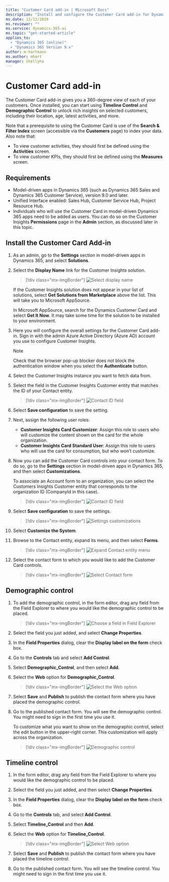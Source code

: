 ```yaml
---
title: "Customer Card add-in | Microsoft Docs"
description: "Install and configure the Customer Card add-in for Dynamics 365 Customer Insights."
ms.date: 12/12/2019
ms.reviewer: ""
ms.service: dynamics-365-ai
ms.topic: "get-started-article"
applies_to: 
  - "Dynamics 365 (online)"
  - "Dynamics 365 Version 9.x"
author: m-hartmann
ms.author: mhart
manager: shellyha
---
```


# Customer Card add-in

The Customer Card add-in gives you a 360-degree view of each of your customers. Once installed, you can start using  **Timeline Control** and **Demographic Control** to unlock rich insights on selected customers, including their location, age, latest activities, and more.

Note that a prerequisite to using the Customer Card is use of the **Search & Filter Index** screen (accessible via the **Customers** page) to index your data. Also note that:

- To view customer activities, they should first be defined using the **Activities** screen.
- To view customer KPIs, they should first be defined using the **Measures** screen.

## Requirements

- Model-driven apps in Dynamics 365 (such as Dynamics 365 Sales and Dynamics 365 Customer Service), version 9.0 and later.
- Unified Interface enabled: Sales Hub, Customer Service Hub, Project Resource Hub.
- Individuals who will use the Customer Card in model-driven Dynamics 365 apps need to be added as users. You can do so on the Customer Insights **Permissions** page in the **Admin** section, as discussed later in this topic.

## Install the Customer Card Add-in

1. As an admin, go to the **Settings** section in model-driven apps in Dynamics 365, and select **Solutions**.

2. Select the **Display Name** link for the Customer Insights solution.

   > [!div class="mx-imgBorder"]
   > ![Select display name](media/select-display-name.png "Select display name")

   If the Customer Insights solution does not appear in your list of solutions, select **Get Solutions from Marketplace** above the list. This will take you to Microsoft AppSource.

   In Microsoft AppSource, search for the Dynamics Customer Card and select **Get It Now**. It may take some time for the solution to be installed to your environment.

3. Here you will configure the overall settings for the Customer Card add-in. Sign in with the admin Azure Active Directory (Azure AD) account you use to configure Customer Insights.

   > [!NOTE]
   > Check that the browser pop-up blocker does not block the authentication window when you select the **Authenticate** button.

<!-- we need to check that we use the right UI text for "Authenticate"-->

4. Select the Customer Insights instance you want to fetch data from.

5. Select the field in the Customer Insights Customer entity that matches the ID of your Contact entity.

   > [!div class="mx-imgBorder"]
   > ![Contact ID field](media/contact-id-field.png "Contact ID field")

6. Select **Save configuration** to save the setting.

<!-- Is it sufficiently clear how to assign user roles? -->
7. Next, assign the following user roles:

   - **Customer Insights Card Customizer**: Assign this role to users who will customize the content shown on the card for the whole organization.
   - **Customer Insights Card Standard User**: Assign this role to users who will use the card for consumption, but who won’t customize.
  
8. Now you can add the Customer Card controls into your contact form. To do so, go to the **Settings** section in model-driven apps in Dynamics 365, and then select **Customizations**.
  
    To associate an Account form to an organization, you can select the Customers Insights Customer entity that corresponds to the organization ID (CompanyId in this case).
   > [!div class="mx-imgBorder"]
   > ![Contact ID field](media/customer-card-add-in-b2b.png "Account ID field")

9. Select **Save configuration** to save the settings.

   > [!div class="mx-imgBorder"]
   > ![Settings customizations](media/settings-customizations.png "Settings customizations")

10. Select **Customize the System**.

11. Browse to the Contact entity, expand its menu, and then select **Forms**.

    > [!div class="mx-imgBorder"]
    > ![Expand Contact entity menu](media/contact-entity-definition.png "Expand Contact entity menu")

12. Select the contact form to which you would like to add the Customer Card controls.

    > [!div class="mx-imgBorder"]
    > ![Select Contact form](media/contact-active-forms.png "Select Contact form")

## Demographic control

1. To add the demographic control, in the form editor, drag any field from the Field Explorer to where you would like the demographic control to be placed.

   > [!div class="mx-imgBorder"]
   > ![Choose a field in Field Explorer](media/contact-form-designer2.png "Choose a field in Field Explorer")

2. Select the field you just added, and select **Change Properties**.

3. In the **Field Properties** dialog, clear the **Display label on the form** check box.

4. Go to the **Controls** tab and select **Add Control**.

5. Select **Demographic_Control**, and then select **Add**.

6. Select the **Web** option for **Demographic_Control**.

   > [!div class="mx-imgBorder"]
   > ![Select the Web option](media/field-properties-add-control-demographic2.png "Select the Web options")

7. Select **Save** and **Publish** to publish the contact form where you have placed the demographic control.

8. Go to the published contact form. You will see the demographic control. You might need to sign in the first time you use it.

   To customize what you want to show on the demographic control, select the edit button in the upper-right corner. This customization will apply across the organization.
  
   > [!div class="mx-imgBorder"]
   > ![Demographic control](media/demographic-control.png "Demographic control")

## Timeline control

1. In the form editor, drag any field from the Field Explorer to where you would like the demographic control to be placed.  

2. Select the field you just added, and then select **Change Properties**.

3. In the **Field Properties** dialog, clear the **Display label on the form** check box.

4. Go to the **Controls** tab, and select **Add Control**.

5. Select **Timeline_Control** and then **Add**.

6. Select the **Web** option for **Timeline_Control**.

   > [!div class="mx-imgBorder"]
   > ![Select Web option](media/field-properties-add-control4.png "Select Web option")

7. Select **Save** and **Publish** to publish the contact form where you have placed the timeline control.

8. Go to the published contact form. You will see the timeline control. You might need to sign in the first time you use it.
